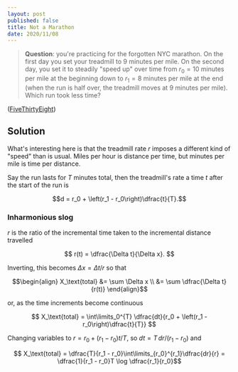 ```yaml
---
layout: post
published: false
title: Not a Marathon
date: 2020/11/08
---
```


>**Question**: you're practicing for the forgotten NYC marathon. On the first day you set your treadmill to $9$ minutes per mile. On the second day, you set it to steadily "speed up" over time from $r_0 = 10$ minutes per mile at the beginning down to $r_1 = 8$ minutes per mile at the end (when the run is half over, the treadmill moves at $9$ minutes per mile). Which run took less time?

<!--more-->

([FiveThirtyEight](https://fivethirtyeight.com/features/can-you-make-an-unfair-coin-fair/))

## Solution

What's interesting here is that the treadmill rate $r$ imposes a different kind of "speed" than is usual. Miles per hour is distance per time, but minutes per mile is time per distance. 

Say the run lasts for $T$ minutes total, then the treadmill's rate a time $t$ after the start of the run is 

$$d = r_0 + \left(r_1 - r_0\right)\dfrac{t}{T}.$$

### Inharmonious slog

$r$ is the ratio of the incremental time taken to the incremental distance travelled

$$ r(t) = \dfrac{\Delta t}{\Delta x}. $$

Inverting, this becomes $\Delta x = \Delta t / r$ so that

$$\begin{align} X_\text{total} &= \sum \Delta x \\
&= \sum \dfrac{\Delta t}{r(t)}
\end{align}$$

or, as the time increments become continuous

$$ X_\text{total} = \int\limits_0^{T} \dfrac{dt}{r_0 + \left(r_1 - r_0\right)\dfrac{t}{T}} $$

Changing variables to $r = r_0 + \left(r_1-r_0\right)t/T,$ so $dt =  T\, dr/\left(r_1 - r_0\right)$ and

$$ X_\text{total} = \dfrac{T}{r_1 - r_0}\int\limits_{r_0}^{r_1}\dfrac{dr}{r} = \dfrac{1}{r_1 - r_0}T \log \dfrac{r_1}{r_0}$$

<br>
